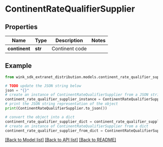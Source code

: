 # ContinentRateQualifierSupplier


## Properties

Name | Type | Description | Notes
------------ | ------------- | ------------- | -------------
**continent** | **str** | Continent code | 

## Example

```python
from wink_sdk_extranet_distribution.models.continent_rate_qualifier_supplier import ContinentRateQualifierSupplier

# TODO update the JSON string below
json = "{}"
# create an instance of ContinentRateQualifierSupplier from a JSON string
continent_rate_qualifier_supplier_instance = ContinentRateQualifierSupplier.from_json(json)
# print the JSON string representation of the object
print(ContinentRateQualifierSupplier.to_json())

# convert the object into a dict
continent_rate_qualifier_supplier_dict = continent_rate_qualifier_supplier_instance.to_dict()
# create an instance of ContinentRateQualifierSupplier from a dict
continent_rate_qualifier_supplier_from_dict = ContinentRateQualifierSupplier.from_dict(continent_rate_qualifier_supplier_dict)
```
[[Back to Model list]](../README.md#documentation-for-models) [[Back to API list]](../README.md#documentation-for-api-endpoints) [[Back to README]](../README.md)


